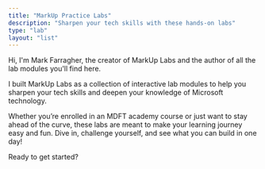 ```yaml
---
title: "MarkUp Practice Labs"
description: "Sharpen your tech skills with these hands-on labs"
type: "lab"
layout: "list"
---
```

Hi, I'm Mark Farragher, the creator of MarkUp Labs and the author of all the lab modules you'll find here.

I built MarkUp Labs as a collection of interactive lab modules to help you sharpen your tech skills and deepen your knowledge of Microsoft technology. 

Whether you’re enrolled in an MDFT academy course or just want to stay ahead of the curve, these labs are meant to make your learning journey easy and fun. Dive in, challenge yourself, and see what you can build in one day!

Ready to get started?